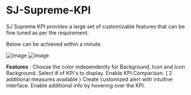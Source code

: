 # SJ-Supreme-KPI
SJ Supreme KPI provides a large set of customizable features that can be fine tuned as per the requirement.
 

Below can be achieved within a minute.

![image](https://user-images.githubusercontent.com/90700927/134781034-ba159a83-ebfa-40c3-ab6d-f6b4c27e64a8.png)
![image](https://user-images.githubusercontent.com/90700927/134781372-6793021e-0e31-48f6-8f6f-01fbfe148615.png)


**Features** : 
Choose the color independently for Background, Icon and Icon Background. 
Select # of KPi's to display.
Enable KPI Comparison. ( 2 additional measures available )
Create customized alert with intuitive interface.
Enable additional info by hovering over the KPI.
